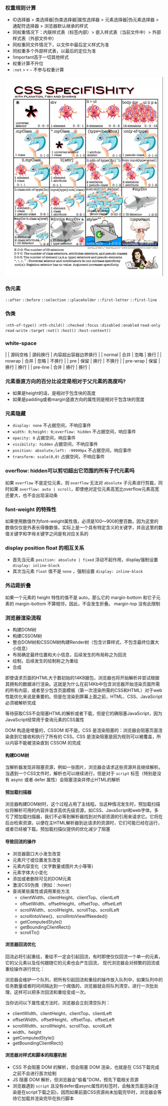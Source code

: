 ### 权重规则计算
- ID选择器 > 类选择器|伪类选择器|属性选择器 > 元素选择器|伪元素选择器 > 通配符选择器 > 浏览器默认继承的样式
- 同权重情况下：内联样式表（标签内部）> 嵌入样式表（当前文件中）> 外部样式表（外部文件中）
- 同权重同文件情况下，以文件中最后定义样式为准
- 同权重多个外部样式表，以最后的定位为准
- !important高于一切其他样式
- 权重计算不升位
- `:not` `>` `+` `~` 不参与权重计算

![css权重](../assets/img/css-basic-1.png)

### 伪元素
`::after` `::before` `::selection` `::placeholder` `::first-letter` `::first-line`

### 伪类
`:nth-of-type()` `:nth-child()` `:checked` `:focus` `:disabled` `:enabled` `read-only` `read-write` `:target` `:not()` `:host()` `:host-context()` 

### white-space
|          | 源码空格 | 源码换行 | 内容超出容器边界换行 |
| normal   | 合并     | 忽略     | 换行                |
| nowrap   | 合并     | 忽略     | 不换行              |
| pre      | 保留     | 换行     | 不换行              |
| pre-wrap | 保留     | 换行     | 换行                |
| pre-line | 合并     | 换行     | 换行                |


### 元素垂直方向的百分比设定是相对于父元素的高度吗?
- 如果是height的话，是相对于包含块的高度
- 如果是padding或者margin竖直方向的属性则是相对于包含块的宽度

### 元素隐藏
- `display: none` 不占据空间，不响应事件
- `width: 0;height: 0;overflow: hidden` 不占据空间，响应事件
- `opacity: 0` 占据空间，响应事件
- `visibility: hidden` 占据空间，不响应事件
- `position: absolute;left: -99999px` 不占据空间，响应事件
- `transform: scale(0,0)` 占据空间，不响应事件

### overflow: hidden可以剪切超出它范围的所有子代元素吗
如果 `overflow` 不是定位元素，则 `overflow` 无法对 `absolute` 子元素进行剪裁，同时如果 `overflow: auto | scroll`，即使绝对定位元素高宽比overflow元素高宽还要大，也不会出现滚动条

### font-weight 的特殊性
如果使用数值作为font-weight属性值，必须是100～900的整百数。因为这里的数值仅仅是外表长得像数值，实际上是一个具有特定含义的关键字，并且这里的数值关键字和字母关键字之间是有对应关系的

### display position float 的相互关系
- 首先当元素 `position: absolute | fixed` 浮动不起作用，display强制设置 `display: inline-block`
- 其次当元素 `float` 值不是 `none` ，强制设置 `display: inline-block`

### 外边距折叠
如果一个元素的 height 特性的值不是 auto，那么它的 margin-bottom 和它子元素的 margin-bottom 不算相邻，因此，不会发生折叠。 margin-top 没有此限制

### 浏览器渲染流程
- 构建DOM树
- 构建CSSOM树
- 整合DOM树和CSSOM树构建Render树（包含计算样式，不包含最终位置大小信息）
- 布局确定最终位置和大小信息，后续发生的布局称之为回流
- 绘制，后续发生的绘制称之为重绘
- 合成

即使请求页面的HTML大于数初始的14KB据包，浏览器也将开始解析并尝试根据其拥有的数据进行渲染。这就是为什么在前14Kb中包含浏览器开始渲染页面所需的所有内容，或者至少包含页面模板（第一次渲染所需的CSS和HTML）对于web性能优化来说是重要的。但是在渲染到屏幕上面之前，HTML、CSS、JavaScript必须被解析完成
  
等待获取CSS不会阻塞HTML的解析或者下载，但是它的确阻塞JavaScript，因为JavaScript经常用于查询元素的CSS属性

DOM 构造是增量的，CSSOM 却不是。CSS 是渲染阻塞的：浏览器会阻塞页面渲染直到它接收和执行了所有的 CSS。CSS 是渲染阻塞是因为规则可以被覆盖，所以内容不能被渲染直到 CSSOM 的完成

#### 构建DOM树
当解析器发现非阻塞资源，例如一张图片，浏览器会请求这些资源并且继续解析。当遇到一个CSS文件时，解析也可以继续进行，但是对于 `script` 标签（特别是没有 async 或者 defer 属性）会阻塞渲染并停止HTML的解析

#### 预加载扫描器
浏览器构建DOM树时，这个过程占用了主线程。当这种情况发生时，预加载扫描仪将解析可用的内容并请求高优先级资源，如CSS、JavaScript和web字体。多亏了预加载扫描器，我们不必等到解析器找到对外部资源的引用来请求它。它将在后台检索资源，以便在主HTML解析器到达请求的资源时，它们可能已经在运行，或者已经被下载。预加载扫描仪提供的优化减少了阻塞

#### 导致回流的操作
- 浏览器窗口大小发生改变
- 元素尺寸或位置发生改变
- 元素内容变化（文字数量或图片大小等等）
- 元素字体大小变化
- 添加或者删除可见的DOM元素
- 激活CSS伪类（例如：:hover）
- 查询某些属性或调用某些方法
  - clientWidth、clientHeight、clientTop、clientLeft
  - offsetWidth、offsetHeight、offsetTop、offsetLeft
  - scrollWidth、scrollHeight、scrollTop、scrollLeft
  - scrollIntoView()、scrollIntoViewIfNeeded()
  - getComputedStyle()
  - getBoundingClientRect()
  - scrollTo()

#### 浏览器回流优化
回流必将引起重绘，重绘不一定会引起回流，有时即使仅仅回流一个单一的元素，它的父元素以及任何跟随它的元素也会产生回流，
现代浏览器会对频繁的回流或重绘操作进行优化：

浏览器会维护一个队列，把所有引起回流和重绘的操作放入队列中，如果队列中的任务数量或者时间间隔达到一个阈值的，浏览器就会将队列清空，进行一次批处理，这样可以把多次回流和重绘变成一次。

当你访问以下属性或方法时，浏览器会立刻清空队列：
- clientWidth、clientHeight、clientTop、clientLeft
- offsetWidth、offsetHeight、offsetTop、offsetLeft
- scrollWidth、scrollHeight、scrollTop、scrollLeft
- width、height
- getComputedStyle()
- getBoundingClientRect()

#### 浏览器对样式和脚本的阻塞机制
- CSS 不会阻塞 DOM 的解析，但会阻塞 DOM 渲染，也就是在 CSS下载完成之前不会进行首次绘制
- JS 阻塞 DOM 解析，但浏览器会"偷看"DOM，预先下载相关资源
- 浏览器遇到 `script` 且没有defer或async属性的标签时，会触发页面渲染(渲染是在script下载之前)，因而如果前面CSS资源尚未加载完毕时，浏览器会等待它加载并渲染完毕在执行脚本

